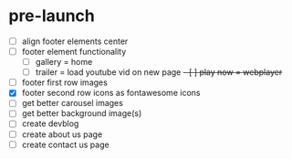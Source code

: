 # pre-launch

- [ ] align footer elements center
- [ ] footer element functionality
    - [ ] gallery = home
    - [ ] trailer = load youtube vid on new page
    ~~- [ ] play now = webplayer~~
- [ ] footer first row images
- [x] footer second row icons as fontawesome icons
- [ ] get better carousel images
- [ ] get better background image(s)
- [ ] create devblog
- [ ] create about us page
- [ ] create contact us page

